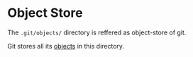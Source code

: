 # Object Store

The `.git/objects/` directory is reffered as object-store of git.

Git stores all its [objects](git/concepts/object.md) in this directory.